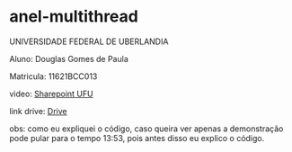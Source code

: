 # anel-multithread
UNIVERSIDADE FEDERAL DE UBERLANDIA


Aluno: Douglas Gomes de Paula

Matricula: 11621BCC013

video: [Sharepoint UFU](https://ufubr.sharepoint.com/:v:/r/sites/Gravaesdetrabalho/Documentos%20Compartilhados/General/Recordings/Nova%20reuni%C3%A3o%20do%20canal-20220129_141817-Grava%C3%A7%C3%A3o%20de%20Reuni%C3%A3o.mp4?csf=1&web=1&e=JNeBgY)

link drive: [Drive](https://drive.google.com/file/d/1v-wlG29srcdY5BLAKOG-YWXTzKF4NVg0/view?usp=sharing)


obs: como eu expliquei o código, caso queira ver apenas a demonstração pode pular para o tempo 13:53, pois antes disso eu explico o código.
